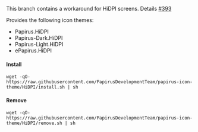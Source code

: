 This branch contains a workaround for HiDPI screens. Details [#393](https://github.com/PapirusDevelopmentTeam/papirus-icon-theme/issues/393)

Provides the following icon themes:

 - Papirus.HiDPI
 - Papirus-Dark.HiDPI
 - Papirus-Light.HiDPI
 - ePapirus.HiDPI

#### Install

```
wget -qO- https://raw.githubusercontent.com/PapirusDevelopmentTeam/papirus-icon-theme/HiDPI/install.sh | sh
```

#### Remove

```
wget -qO- https://raw.githubusercontent.com/PapirusDevelopmentTeam/papirus-icon-theme/HiDPI/remove.sh | sh
```

